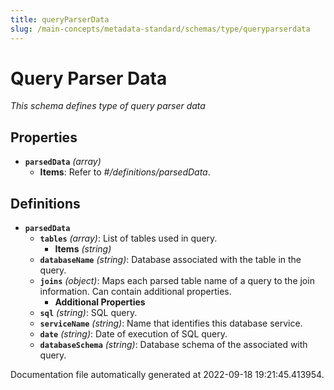```yaml
---
title: queryParserData
slug: /main-concepts/metadata-standard/schemas/type/queryparserdata
---
```


# Query Parser Data

*This schema defines type of query parser data*

## Properties

- **`parsedData`** *(array)*
  - **Items**: Refer to *#/definitions/parsedData*.
## Definitions

- **`parsedData`**
  - **`tables`** *(array)*: List of tables used in query.
    - **Items** *(string)*
  - **`databaseName`** *(string)*: Database associated with the table in the query.
  - **`joins`** *(object)*: Maps each parsed table name of a query to the join information. Can contain additional properties.
    - **Additional Properties**
  - **`sql`** *(string)*: SQL query.
  - **`serviceName`** *(string)*: Name that identifies this database service.
  - **`date`** *(string)*: Date of execution of SQL query.
  - **`databaseSchema`** *(string)*: Database schema of the associated with query.


Documentation file automatically generated at 2022-09-18 19:21:45.413954.
